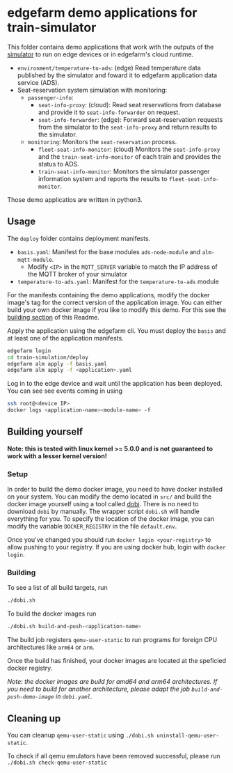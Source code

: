 # edgefarm demo applications for train-simulator

This folder contains demo applications that work with the outputs of the [simulator](./simulator/README.md) to run on edge devices or in edgefarm's cloud
runtime.


* `environment/temperature-to-ads`: (edge) Read temperature data published by the simulator and foward it to edgefarm application data service (ADS).
* Seat-reservation system simulation with monitoring:
    * `passenger-info`:
        * `seat-info-proxy`: (cloud): Read seat reservations from database and provide it to `seat-info-forwarder` on request.
        * `seat-info-forwarder`: (edge): Forward seat-reservation requests from the simulator to the `seat-info-proxy` and return results to the simulator.
    * `monitoring`: Monitors the `seat-reservation` process.
        * `fleet-seat-info-monitor`: (cloud) Monitors the `seat-info-proxy` and the `train-seat-info-monitor` of each train and provides the status to ADS.
        * `train-seat-info-monitor`: Monitors the simulator passenger information system and reports the results to `fleet-seat-info-monitor`.


Those demo applicatios are written in python3.

## Usage

The `deploy` folder contains deployment manifests.

* `basis.yaml`: Manifest for the base modules `ads-node-module` and `alm-mqtt-module`.
    * Modify `<IP>` in the `MQTT_SERVER` variable to match the IP address of the MQTT broker of your simulator
* `temperature-to-ads.yaml`: Manifest for the `temperature-to-ads` module

For the manifests containing the demo applications, modify the docker image's tag for the correct version of the application image.
You can either build your own docker image if you like to modify this demo. For this see the [building section](#building-yourself) of this Readme.

Apply the application using the edgefarm cli. You must deploy the `basis` and at least one of the application manifests.

```bash
edgefarm login
cd train-simulation/deploy
edgefarm alm apply -f basis.yaml
edgefarm alm apply -f <application>.yaml
```

Log in to the edge device and wait until the application has been deployed.
You can see see events coming in using

```bash
ssh root@<device IP>
docker logs <application-name><module-name> -f
```

## Building yourself

**Note: this is tested with linux kernel >= 5.0.0 and is not guaranteed to work with a lesser kernel version!**

### Setup

In order to build the demo docker image, you need to have docker installed on your system.
You can modify the demo located in `src/` and build the docker image yourself using a tool called [dobi](https://github.com/dnephin/dobi).
There is no need to download `dobi` by manually. The wrapper script `dobi.sh` will handle everything for you.
To specify the location of the docker image, you can modify the variable `DOCKER_REGISTRY` in the file `default.env`.

Once you've changed you should run `docker login <your-registry>` to allow pushing to your registry.
If you are using docker hub, login with `docker login`.

### Building

To see a list of all build targets, run
```bash
./dobi.sh
```

To build the docker images run
```bash
./dobi.sh build-and-push-<application-name>
```

The build job registers `qemu-user-static` to run programs for foreign CPU architectures like `arm64` or `arm`.

Once the build has finished, your docker images are located at the speficied docker registry.

*Note: the docker images are build for amd64 and arm64 architectures. If you need to build for another architecture, please adapt the job `build-and-push-demo-image` in `dobi.yaml`.*

## Cleaning up

You can cleanup `qemu-user-static` using `./dobi.sh uninstall-qemu-user-static`.

To check if all qemu emulators have been removed successful, please run `./dobi.sh check-qemu-user-static`
